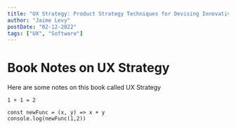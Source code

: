 ```yaml
---
title: "UX Strategy: Product Strategy Techniques for Devising Innovative Digital Solutions"
author: "Jaime Levy"
postDate: "02-12-2022"
tags: ["UX", "Software"]
---
```


# Book Notes on UX Strategy

Here are some notes on this book called UX Strategy

```
1 + 1 = 2
```

```
const newFunc = (x, y) => x + y
console.log(newFunc(1,2))
```
